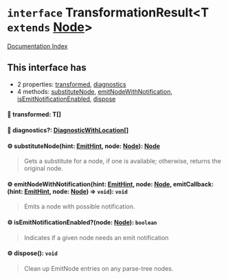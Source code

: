 # `interface` TransformationResult\<T `extends` [Node](../private.interface.Node/README.md)>

[Documentation Index](../README.md)

## This interface has

- 2 properties:
[transformed](#-transformed-t),
[diagnostics](#-diagnostics-diagnosticwithlocation)
- 4 methods:
[substituteNode](#-substitutenodehint-emithint-node-node-node),
[emitNodeWithNotification](#-emitnodewithnotificationhint-emithint-node-node-emitcallback-hint-emithint-node-node--void-void),
[isEmitNotificationEnabled](#-isemitnotificationenablednode-node-boolean),
[dispose](#-dispose-void)


#### 📄 transformed: T\[]



#### 📄 diagnostics?: [DiagnosticWithLocation](../private.interface.DiagnosticWithLocation/README.md)\[]



#### ⚙ substituteNode(hint: [EmitHint](../private.enum.EmitHint/README.md), node: [Node](../private.interface.Node/README.md)): [Node](../private.interface.Node/README.md)

> Gets a substitute for a node, if one is available; otherwise, returns the original node.



#### ⚙ emitNodeWithNotification(hint: [EmitHint](../private.enum.EmitHint/README.md), node: [Node](../private.interface.Node/README.md), emitCallback: (hint: [EmitHint](../private.enum.EmitHint/README.md), node: [Node](../private.interface.Node/README.md)) => `void`): `void`

> Emits a node with possible notification.



#### ⚙ isEmitNotificationEnabled?(node: [Node](../private.interface.Node/README.md)): `boolean`

> Indicates if a given node needs an emit notification



#### ⚙ dispose(): `void`

> Clean up EmitNode entries on any parse-tree nodes.



